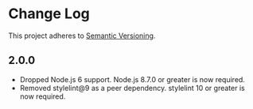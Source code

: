 # Change Log

This project adheres to [Semantic Versioning](https://semver.org/).

## 2.0.0

- Dropped Node.js 6 support. Node.js 8.7.0 or greater is now required.
- Removed stylelint@9 as a peer dependency. stylelint 10 or greater is now required.
